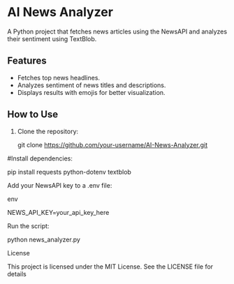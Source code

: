 # AI News Analyzer

A Python project that fetches news articles using the NewsAPI and analyzes their sentiment using TextBlob.

## Features
- Fetches top news headlines.
- Analyzes sentiment of news titles and descriptions.
- Displays results with emojis for better visualization.

## How to Use
1. Clone the repository:

   git clone https://github.com/your-username/AI-News-Analyzer.git
   
 #Install dependencies:

   pip install requests python-dotenv textblob

   Add your NewsAPI key to a .env file:

env

NEWS_API_KEY=your_api_key_here

Run the script:

python news_analyzer.py

License

This project is licensed under the MIT License. See the LICENSE file for details
